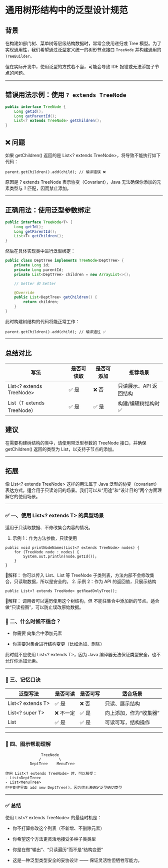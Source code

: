# 通用树形结构中的泛型设计规范

## 背景

在构建如部门树、菜单树等层级结构数据时，常常会使用递归或 Tree 模型。为了实现通用性，我们希望通过泛型定义统一的树形节点接口 `TreeNode` 并构建通用的 `TreeBuilder`。

但在实际开发中，使用泛型的方式若不当，可能会导致 IDE 报错或无法添加子节点的问题。

---

## 错误用法示例：使用 `? extends TreeNode`

```java
public interface TreeNode {
    Long getId();
    Long getParentId();
    List<? extends TreeNode> getChildren();
}
```
## ❌ 问题
如果 getChildren() 返回的是 List<? extends TreeNode>，将导致不能执行如下代码：
```
parent.getChildren().add(child); // 编译错误 ❌
```
原因是 ? extends TreeNode 表示协变（Covariant），Java 无法确保你添加的元素类型与 ? 匹配，因而禁止添加。

---
## 正确用法：使用泛型参数绑定
```java
public interface TreeNode<T> {
    Long getId();
    Long getParentId();
    List<T> getChildren();
}
```
然后在具体实现类中进行泛型绑定：
```java
public class DeptTree implements TreeNode<DeptTree> {
    private Long id;
    private Long parentId;
    private List<DeptTree> children = new ArrayList<>();

    // Getter 和 Setter

    @Override
    public List<DeptTree> getChildren() {
        return children;
    }
}
```
此时构建树结构的代码将能正常工作：
```
parent.getChildren().add(child); // 编译通过 ✅
```

---
## 总结对比
|写法 | 是否可读取 | 是否可添加 | 推荐场景 |
| --- | --- | --- | --- |
| List<? extends TreeNode> | ✅ 是 | ❌ 否 | 只读展示、API 返回结构 |
| List<T>（T extends TreeNode） | ✅ 是 | ✅ 是 | 构建/编辑树结构时 ✅ |

## 建议
在需要构建树结构的类中，请使用带泛型参数的 TreeNode<T> 接口，并确保 getChildren() 返回的类型为 List<T>，以支持子节点的添加。

---
## 拓展
像 List<? extends TreeNode> 这样的用法属于 Java 泛型的协变（covariant）表达方式，适合用于只读访问的场景。我们可以从“用途”和“设计目的”两个方面理解它的使用场景。

---
### ✅ 一、使用 List<? extends T> 的典型场景
适用于只读取数据、不修改集合内容的情况。
1. 示例 1：作为方法参数，只读使用
```
public void printNodeNames(List<? extends TreeNode> nodes) {
    for (TreeNode node : nodes) {
        System.out.println(node.getId());
    }
}
```
🔸解释：
你可以传入 List<MenuNode>、List<DeptTree> 等 TreeNode 子类列表，方法内部不会修改集合，只读取数据，所以是安全的。
2. 示例 2：作为 API 的返回值，只展示结构
```
public List<? extends TreeNode> getReadOnlyTree();
```
🔸解释：
调用者可以遍历使用这个树结构，但 不能往集合中添加新的节点。适合做“只读视图”，可以防止误改原始数据。

### 🚫 二、什么时候不适合？
* 你需要 向集合中添加元素

* 你需要对集合进行结构变更（比如添加、删除）

此时就不应使用 List<? extends T>，因为 Java 编译器无法保证类型安全，也不允许你添加元素。

---
### 🧠 三、记忆口诀
|泛型写法|是否可读|是否可写|适合场景|
| --- | --- | --- | --- |
|List<? extends T>|✅ 是|❌ 否|只读、展示结构|
|List<? super T>|❌ 不一定|✅ 是|向上添加，作为“收集器”|
|List<T>|✅ 是|✅ 是|可读可写，结构操作|

---
### 🔄 四、图示帮助理解
```
                TreeNode
               /        \
           DeptTree    MenuTree

你用 List<? extends TreeNode> 时，可以接受：
- List<DeptTree>
- List<MenuTree>
但不能往里面 add new DeptTree()，因为你无法确定泛型确切类型

```

---
### ✅ 总结
使用 List<? extends TreeNode> 的最佳时机是：

* 你不打算修改这个列表（不新增、不删除元素）

* 你希望这个方法更灵活地接受多种子类类型

* 你是在做“输出”、“只读遍历”而不是“结构变更”

* 这是一种泛型类型安全的妥协设计 —— 保证灵活性但牺牲写能力。
